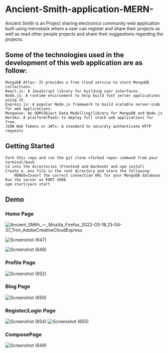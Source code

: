 # Ancient-Smith-application-MERN-
 Ancient Smith is an Project sharing electronics community web application built using mernstack where a user can register and share their projects as well as read other people projects and 
 share their suggestions regarding the projects.
 ## Some of the technologies used in the development of this web application are as follow:
    MongoDB Atlas: It provides a free cloud service to store MongoDB collections.
    React.js: A JavaScript library for building user interfaces.
    Node.js: A runtime environment to help build fast server applications using JS.
    Express.js: A popular Node.js framework to build scalable server-side for web applications.
    Mongoose: An ODM(Object Data Modelling)library for MongoDB and Node.js
    Heroku: A platform(PaaS) to deploy full stack web applications for free.
    JSON Web Tokens or JWTs: A standard to securely authenticate HTTP requests
    
## Getting Started

    Fork this repo and run the git clone <forked repo> command from your terminal/bash
    Cd into the directories (Frontend and Backend) and npm install
    Create a .env file in the root directory and store the following:
        MONGO=Insert the correct connection URL for your MongoDB database
    Run the server on PORT 5000
    npm start/yarn start

## Demo

### Home Page

![Ancient_SMith_—_Mozilla_Firefox_2022-03-18_13-04-37_Trim_AdobeCreativeCloudExpress](https://user-images.githubusercontent.com/92645706/158957886-f88f240c-b4bf-4965-81f5-816f69a0e673.gif)

![Screenshot (647)](https://user-images.githubusercontent.com/92645706/158953068-c0e64cb5-fd04-4176-9bf6-9123ac0e3def.png)

![Screenshot (648)](https://user-images.githubusercontent.com/92645706/158953137-9e355210-f555-459a-9c85-37c512f23589.png)

### Profile Page
![Screenshot (652)](https://user-images.githubusercontent.com/92645706/158953335-e93fd5dd-a63c-40c8-bd0b-07061f8e5c74.png)


### Blog Page
![Screenshot (650)](https://user-images.githubusercontent.com/92645706/158953323-9f934c2c-f3ba-48e8-8991-ceb2201f0524.png)

### Register/Login Page
![Screenshot (654)](https://user-images.githubusercontent.com/92645706/158953351-589d7f45-b90a-472a-bd72-14c3b13a3584.png)
![Screenshot (655)](https://user-images.githubusercontent.com/92645706/158953355-c1bde358-c86c-4e4e-84fb-4c203d68bdae.png)


### ComposePage

![Screenshot (649)](https://user-images.githubusercontent.com/92645706/158953319-55a5696d-a3de-4c05-a4f8-faefe26eddef.png)


